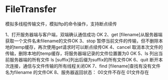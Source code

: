 # FileTransfer
模拟多线程传输文件，模拟ftp的命令操作，支持断点续传

1、打开服务器端与客户端，双端确认通信成功 OK
2、get [filename]从服务器端获取一个文件名未filename的文件OK
3、stop 暂停当前文件的传输，但不删除本地的temp缓存，再次使用get请求时可以断点续传OK
4、cancel 取消本次文件的传输，删除本地的temp缓存，将服务器端记录的文件位置置为0 OK
5、ls 列出当前服务器端的所有文件  ls [suffix]列出后缀为suffix的所有文件OK
6、quit 断开本次连接，通信与文件传输的所有线程关闭OK
7、find [filename]查找有没有文件名为filename 的文件OK
8、服务器返回状态：  00文件不存在   01文件存在
